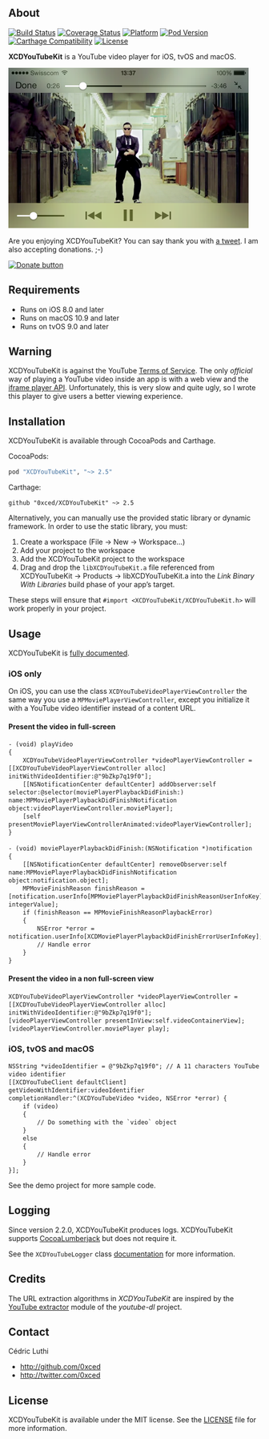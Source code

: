 ## About

[![Build Status](https://img.shields.io/circleci/project/0xced/XCDYouTubeKit/master.svg?style=flat)](https://circleci.com/gh/0xced/XCDYouTubeKit)
[![Coverage Status](https://img.shields.io/codecov/c/github/0xced/XCDYouTubeKit/master.svg?style=flat)](https://codecov.io/gh/0xced/XCDYouTubeKit/branch/master)
[![Platform](https://img.shields.io/cocoapods/p/XCDYouTubeKit.svg?style=flat)](http://cocoadocs.org/docsets/XCDYouTubeKit/)
[![Pod Version](https://img.shields.io/cocoapods/v/XCDYouTubeKit.svg?style=flat)](https://cocoapods.org/pods/XCDYouTubeKit)
[![Carthage Compatibility](https://img.shields.io/badge/Carthage-compatible-4BC51D.svg?style=flat)](https://github.com/Carthage/Carthage/)
[![License](https://img.shields.io/cocoapods/l/XCDYouTubeKit.svg?style=flat)](LICENSE)

**XCDYouTubeKit** is a YouTube video player for iOS, tvOS and macOS.

<img src="Screenshots/XCDYouTubeVideoPlayerViewController.png" width="480" height="320">

Are you enjoying XCDYouTubeKit? You can say thank you with [a tweet](https://twitter.com/intent/tweet?text=%400xced%20Thank%20you%20for%20XCDYouTubeKit%2E). I am also accepting donations. ;-)

[![Donate button](https://www.paypalobjects.com/en_US/i/btn/btn_donateCC_LG.gif)](https://www.paypal.com/cgi-bin/webscr?cmd=_s-xclick&hosted_button_id=MGEPRSNQFMV3W)

## Requirements

- Runs on iOS 8.0 and later
- Runs on macOS 10.9 and later
- Runs on tvOS 9.0 and later

## Warning

XCDYouTubeKit is against the YouTube [Terms of Service](https://www.youtube.com/t/terms). The only *official* way of playing a YouTube video inside an app is with a web view and the [iframe player API](https://developers.google.com/youtube/iframe_api_reference). Unfortunately, this is very slow and quite ugly, so I wrote this player to give users a better viewing experience.

## Installation

XCDYouTubeKit is available through CocoaPods and Carthage.

CocoaPods:

```ruby
pod "XCDYouTubeKit", "~> 2.5"
```

Carthage:

```objc
github "0xced/XCDYouTubeKit" ~> 2.5
```

Alternatively, you can manually use the provided static library or dynamic framework. In order to use the static library, you must:

1. Create a workspace (File → New → Workspace…)
2. Add your project to the workspace
3. Add the XCDYouTubeKit project to the workspace
4. Drag and drop the `libXCDYouTubeKit.a` file referenced from XCDYouTubeKit → Products → libXCDYouTubeKit.a into the *Link Binary With Libraries* build phase of your app’s target.

These steps will ensure that `#import <XCDYouTubeKit/XCDYouTubeKit.h>` will work properly in your project.

## Usage

XCDYouTubeKit is [fully documented](http://cocoadocs.org/docsets/XCDYouTubeKit/).

### iOS only

On iOS, you can use the class `XCDYouTubeVideoPlayerViewController` the same way you use a `MPMoviePlayerViewController`, except you initialize it with a YouTube video identifier instead of a content URL.

#### Present the video in full-screen

```objc
- (void) playVideo
{
	XCDYouTubeVideoPlayerViewController *videoPlayerViewController = [[XCDYouTubeVideoPlayerViewController alloc] initWithVideoIdentifier:@"9bZkp7q19f0"];
	[[NSNotificationCenter defaultCenter] addObserver:self selector:@selector(moviePlayerPlaybackDidFinish:) name:MPMoviePlayerPlaybackDidFinishNotification object:videoPlayerViewController.moviePlayer];
	[self presentMoviePlayerViewControllerAnimated:videoPlayerViewController];
}

- (void) moviePlayerPlaybackDidFinish:(NSNotification *)notification
{
	[[NSNotificationCenter defaultCenter] removeObserver:self name:MPMoviePlayerPlaybackDidFinishNotification object:notification.object];
	MPMovieFinishReason finishReason = [notification.userInfo[MPMoviePlayerPlaybackDidFinishReasonUserInfoKey] integerValue];
	if (finishReason == MPMovieFinishReasonPlaybackError)
	{
		NSError *error = notification.userInfo[XCDMoviePlayerPlaybackDidFinishErrorUserInfoKey];
		// Handle error
	}
}

```

#### Present the video in a non full-screen view

```objc
XCDYouTubeVideoPlayerViewController *videoPlayerViewController = [[XCDYouTubeVideoPlayerViewController alloc] initWithVideoIdentifier:@"9bZkp7q19f0"];
[videoPlayerViewController presentInView:self.videoContainerView];
[videoPlayerViewController.moviePlayer play];
```

### iOS, tvOS and macOS

```objc
NSString *videoIdentifier = @"9bZkp7q19f0"; // A 11 characters YouTube video identifier
[[XCDYouTubeClient defaultClient] getVideoWithIdentifier:videoIdentifier completionHandler:^(XCDYouTubeVideo *video, NSError *error) {
	if (video)
	{
		// Do something with the `video` object
	}
	else
	{
		// Handle error
	}
}];
```

See the demo project for more sample code.

## Logging

Since version 2.2.0, XCDYouTubeKit produces logs. XCDYouTubeKit supports [CocoaLumberjack](https://github.com/CocoaLumberjack/CocoaLumberjack) but does not require it.

See the `XCDYouTubeLogger` class [documentation](http://cocoadocs.org/docsets/XCDYouTubeKit/) for more information.

## Credits

The URL extraction algorithms in *XCDYouTubeKit* are inspired by the [YouTube extractor](https://github.com/rg3/youtube-dl/blob/master/youtube_dl/extractor/youtube.py) module of the *youtube-dl* project.

## Contact

Cédric Luthi

- http://github.com/0xced
- http://twitter.com/0xced

## License

XCDYouTubeKit is available under the MIT license. See the [LICENSE](LICENSE) file for more information.
